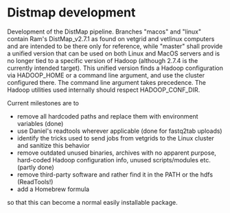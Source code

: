 # Distmap development

Development of the DistMap pipeline. Branches "macos" and "linux" contain
Ram's DistMap_v2.7.1 as found on vetgrid and vetlinux computers and are intended
to be there only for reference, while "master" shall provide a unified version that
can be used on both Linux and MacOS servers and is no longer tied to a specific
version of Hadoop (although 2.7.4 is the currently intended target). This unified
version finds a Hadoop configuration via HADOOP_HOME or a command line argument,
and use the cluster configured there. The command line argument takes precedence.
The Hadoop utilities used internally should respect HADOOP_CONF_DIR.

Current milestones are to

+ remove all hardcoded paths and replace them with environment variables (done)
+ use Daniel's readtools wherever applicable (done for fastq2tab uploads)
+ identify the tricks used to send jobs from vetgrids to the Linux cluster and
  sanitize this behavior
+ remove outdated unused binaries, archives with no apparent purpose, hard-coded
  Hadoop configuration info, unused scripts/modules etc. (partly done)
+ remove third-party software and rather find it in the PATH or the hdfs (ReadTools!)
+ add a Homebrew formula

so that this can become a normal easily installable package.
